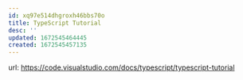```yaml
---
id: xq97e514dhgroxh46bbs70o
title: TypeScript Tutorial
desc: ''
updated: 1672545464445
created: 1672545457135
---
```


url: https://code.visualstudio.com/docs/typescript/typescript-tutorial
